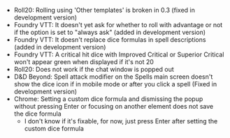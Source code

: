 * Roll20: Rolling using 'Other templates' is broken in 0.3 (fixed in development version)
* Foundry VTT: It doesn't yet ask for whether to roll with advantage or not if the option is set to "always ask" (added in development version)
* Foundry VTT: It doesn't replace dice formulas in spell descriptions (added in development version)
* Foundry VTT: A critical hit dice with Improved Critical or Superior Critical won't appear green when displayed if it's not 20
* Roll20: Does not work if the chat window is popped out
* D&D Beyond: Spell attack modifier on the Spells main screen doesn't show the dice icon if in mobile mode or after you click a spell (Fixed in development version)
* Chrome: Setting a custom dice formula and dismissing the popup without pressing Enter or focusing on another element does not save the dice formula
  * I don't know if it's fixable, for now, just press Enter after setting the custom dice formula